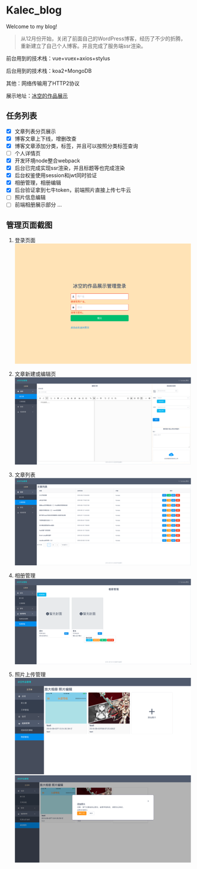 # Kalec_blog
Welcome to my blog!

> 从12月份开始，关闭了前面自己的WordPress博客，经历了不少的折腾，重新建立了自己个人博客。并且完成了服务端ssr渲染。

前台用到的技术栈：vue+vuex+axios+stylus

后台用到的技术栈：koa2+MongoDB

其他：网络传输用了HTTP2协议

展示地址：[冰空的作品展示](https://www.kalecgos.top)

## 任务列表
- [x] 文章列表分页展示
- [x] 博客文章上下线，增删改查
- [x] 博客文章添加分类，标签，并且可以按照分类标签查询
- [ ] 个人详情页
- [x] 开发环境node整合webpack
- [x] 后台已完成实现ssr渲染，并且标题等也完成渲染
- [x] 后台权鉴使用session和jwt同时验证
- [x] 相册管理，相册编辑
- [x] 后台验证拿到七牛token，前端照片直接上传七牛云
- [ ] 照片信息编辑
- [ ] 前端相册展示部分
...

## 管理页面截图
1. 登录页面
![登录页](https://github.com/hyccpq/Kalec_blog/raw/master/static/%E5%B1%8F%E5%B9%95%E5%BF%AB%E7%85%A7%2020181.png)

2. 文章新建或编辑页
![编辑](https://github.com/hyccpq/Kalec_blog/raw/master/static/%E5%B1%8F%E5%B9%95%E5%BF%AB%E7%85%A7%2020182.png)

3. 文章列表
![文章列表](https://github.com/hyccpq/Kalec_blog/raw/master/static/%E5%B1%8F%E5%B9%95%E5%BF%AB%E7%85%A7%2020183.png)

4. 相册管理
![相册管理](https://github.com/hyccpq/Kalec_blog/raw/master/static/%E5%B1%8F%E5%B9%95%E5%BF%AB%E7%85%A7%2020184.png)

5. 照片上传管理
![照片上传管理](https://github.com/hyccpq/Kalec_blog/raw/master/static/%E5%B1%8F%E5%B9%95%E5%BF%AB%E7%85%A7%2020185.png)
![照片上传管理](https://github.com/hyccpq/Kalec_blog/raw/master/static/%E5%B1%8F%E5%B9%95%E5%BF%AB%E7%85%A7%2020186.png)






